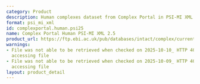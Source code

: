 ```yaml
---
category: Product
description: Human complexes dataset from Complex Portal in PSI-MI XML 2.5 format
format: psi_mi_xml
id: complexportal.human.psi25
name: Complex Portal Human PSI-MI XML 2.5
product_url: https://ftp.ebi.ac.uk/pub/databases/intact/complex/current/psi25/homo_sapiens.xml
warnings:
- File was not able to be retrieved when checked on 2025-10-10_ HTTP 404 error when
  accessing file
- File was not able to be retrieved when checked on 2025-10-09_ HTTP 404 error when
  accessing file
layout: product_detail
---
```


